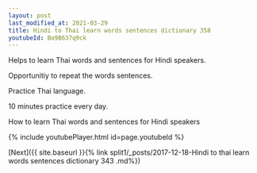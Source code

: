 ```yaml
---
layout: post
last_modified_at: 2021-03-29
title: Hindi to Thai learn words sentences dictionary 358 
youtubeId: Bo9B637q9ck
---
```

 
 
Helps to learn Thai words and sentences for Hindi speakers.

Opportunitiy to repeat the words sentences. 

Practice Thai language. 
 
10 minutes practice every day. 
 
How to learn Thai words and sentences for Hindi speakers 
 
{% include youtubePlayer.html id=page.youtubeId %}
 
 
[Next]({{ site.baseurl }}{% link  split1/_posts/2017-12-18-Hindi to thai learn words sentences dictionary 343 .md%})
 
